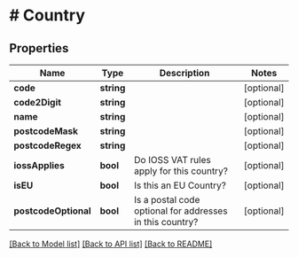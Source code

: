 # # Country

## Properties

Name | Type | Description | Notes
------------ | ------------- | ------------- | -------------
**code** | **string** |  | [optional]
**code2Digit** | **string** |  | [optional]
**name** | **string** |  | [optional]
**postcodeMask** | **string** |  | [optional]
**postcodeRegex** | **string** |  | [optional]
**iossApplies** | **bool** | Do IOSS VAT rules apply for this country? | [optional]
**isEU** | **bool** | Is this an EU Country? | [optional]
**postcodeOptional** | **bool** | Is a postal code optional for addresses in this country? | [optional]

[[Back to Model list]](../../README.md#models) [[Back to API list]](../../README.md#endpoints) [[Back to README]](../../README.md)
